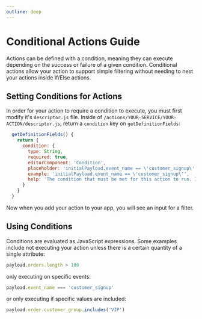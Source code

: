 ```yaml
---
outline: deep
---
```


# Conditional Actions Guide
Actions can be defined with a condition, meaning they can execute depending on the success or failure of a given condition. Conditional actions allow your action to support simple filtering without needing to nest your actions inside If/Else actions. 

## Setting Conditions for Actions
In order for your action to require a condition to execute, you must first modify it's `descriptor.js` file. Inside of `/actions/YOUR-SERVICE/YOUR-ACTION/descriptor.js`, return a `condition` key on `getDefinitionFields`:

```javascript
  getDefinitionFields() {
    return {
      condition: {
        type: String,
        required: true,
        editorComponent: 'Condition',
        placeholder: 'initialPayload.event_name == \'customer_signup\'',
        example: 'initialPayload.event_name == \'customer_signup\'',
        help: 'The condition that must be met for this action to run. If the condition is not met, the action will be skipped.'
      }
    }
  }
```
Now when you add your action to your app, you will see an input for a filter.
## Using Conditions
Conditions are evaluated as JavaScript expressions. Some examples include not executing your action unless there is a certain quantity of a single attribute:

```javascript
payload.orders.length > 100
```
only executing on specific events:

```javascript
payload.event_name === 'customer_signup'
```
or only executing if specific values are included:

```javascript
payload.order.customer_group.includes('VIP')
```
